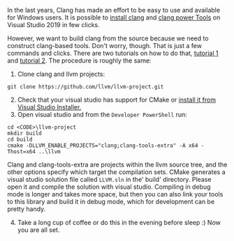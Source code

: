 In the last years, Clang has made an effort to be easy to use and available for Windows users. It is possible to [install clang](https://docs.microsoft.com/en-us/cpp/build/clang-support-msbuild?view=msvc-170) and [clang power Tools](https://clangpowertools.com/) on Visual Studio 2019 in few clicks.

However, we want to build clang from the source because we need to construct clang-based tools. Don't worry, though. That is just a few commands and clicks.
There are two tutorials on how to do that, [tutorial 1](http://www.justiceadams.com/blog/2019/8/26/a-guide-to-hacking-on-llvmclang-with-visual-studio-windows-2019-edition#:~:text=Build%20LLVM%20with%20Visual%20Studio%20Your%20build%20folder,%E2%80%9CBuild%E2%80%9D%20to%20build%20all%20of%20the%20LLVM%20projects.) and [tutorial 2](https://phasetw0.com/llvm/getting-started-on-windows/). The procedure is roughly the same:

1. Clone clang and llvm projects: 
```
git clone https://github.com/llvm/llvm-project.git
```
2. Check that your visual studio has support for CMake or [install it from Visual Studio Installer.](https://docs.microsoft.com/en-us/cpp/build/cmake-projects-in-visual-studio?view=msvc-170)
3. Open visual studio and from the `Developer PowerShell` run:
```
cd <CODE>\llvm-project
mkdir build
cd build
cmake -DLLVM_ENABLE_PROJECTS="clang;clang-tools-extra" -A x64 -Thost=x64 ..\llvm
``` 
Clang and clang-tools-extra are projects within the llvm source tree, and the other options specify which target the compilation sets.  CMake generates a visual studio solution file called `LLVM.sln` in the' build' directory. Please open it and compile the solution with visual studio. Compiling in debug mode is longer and takes more space, but then you can also link your tools to this library and build it in debug mode, which for development can be pretty handy.

4. Take a long cup of coffee or do this in the evening before sleep :) Now you are all set.